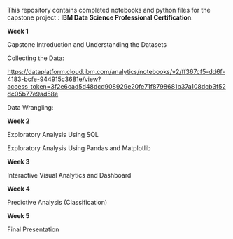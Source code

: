 This repository contains completed notebooks and python files for the capstone project : **IBM Data Science Professional Certification**.

**Week 1**

Capstone Introduction and Understanding the Datasets

Collecting the Data:

https://dataplatform.cloud.ibm.com/analytics/notebooks/v2/ff367cf5-dd6f-4183-bcfe-944915c3681e/view?access_token=3f2e6cad5d48dcd908929e20fe71f8798681b37a108dcb3f52dc05b77e9ad58e

Data Wrangling:

**Week 2**

Exploratory Analysis Using SQL


Exploratory Analysis Using Pandas and Matplotlib

**Week 3**

Interactive Visual Analytics and Dashboard


**Week 4**

Predictive Analysis (Classification)

**Week 5**

Final Presentation

